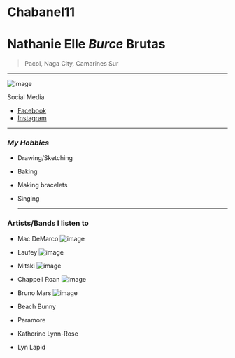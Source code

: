 # Chabanel11
# Nathanie Elle *Burce* Brutas
> Pacol, Naga City, Camarines Sur


---
![image](https://upload.wikimedia.org/wikipedia/en/e/e2/Ateneo_de_Naga_University_logo.png)

Social Media
- [Facebook](https://www.facebook.com/profile.php?id=100080438709459)
- [Instagram](https://www.instagram.com/alwaysnathanie_/)

---
### *My Hobbies*
- Drawing/Sketching
- Baking
- Making bracelets
- Singing


  ---
### Artists/Bands I listen to
- Mac DeMarco
  ![image](https://i.ytimg.com/vi/_R3B2Xr8kwQ/maxresdefault.jpg)
- Laufey
   ![image](https://encrypted-tbn0.gstatic.com/images?q=tbn:ANd9GcQSODimY9QkARSHfMVxxEOiXyzkQdnkzSW1lA&s)
- Mitski
   ![image](https://yt3.googleusercontent.com/w23P-nr7I2D7Qjb8UhGEQIl-TWJpxjXmuHuqOam8WjSHsFWn0TUe3CtUr3d-At4C0Eog5gUrIg=s900-c-k-c0x00ffffff-no-rj)
- Chappell Roan
   ![image](https://encrypted-tbn0.gstatic.com/images?q=tbn:ANd9GcTeIpQ0hDVGjKr7CK9ogn6f2yyha8qHR_cHew&s)
- Bruno Mars
  ![image](https://pbs.twimg.com/profile_images/1824627718979301376/2e-gwKpH_400x400.jpg)
- Beach Bunny
  
- Paramore
- Katherine Lynn-Rose
- Lyn Lapid
  
